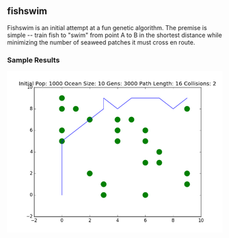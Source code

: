 ## fishswim

 Fishswim is an initial attempt at a fun genetic algorithm. The premise is simple -- train fish to "swim" from point A to B in the shortest distance while minimizing the number of seaweed patches it must cross en route.
 
 ### Sample Results

![alt tag](/data/2016-08-02T23:51:09.459533.png)
